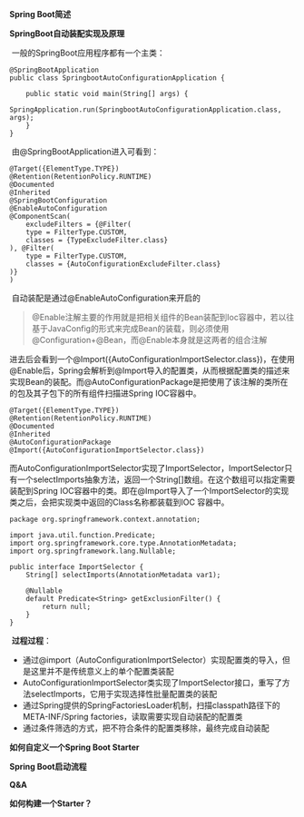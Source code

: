 **Spring Boot简述**



**SpringBoot自动装配实现及原理**

​		一般的SpringBoot应用程序都有一个主类：

```
@SpringBootApplication
public class SpringbootAutoConfigurationApplication {

    public static void main(String[] args) {
        SpringApplication.run(SpringbootAutoConfigurationApplication.class, args);
    }
}
```

​		由@SpringBootApplication进入可看到：

```
@Target({ElementType.TYPE})
@Retention(RetentionPolicy.RUNTIME)
@Documented
@Inherited
@SpringBootConfiguration
@EnableAutoConfiguration
@ComponentScan(
    excludeFilters = {@Filter(
    type = FilterType.CUSTOM,
    classes = {TypeExcludeFilter.class}
), @Filter(
    type = FilterType.CUSTOM,
    classes = {AutoConfigurationExcludeFilter.class}
)}
)
```

​		自动装配是通过@EnableAutoConfiguration来开启的

> @Enable注解主要的作用就是把相关组件的Bean装配到Ioc容器中，若以往基于JavaConfig的形式来完成Bean的装载，则必须使用@Configuration+@Bean，而@Enable本身就是这两者的组合注解

​		进去后会看到一个@Import({AutoConfigurationImportSelector.class})，在使用@Enable后，Spring会解析到@Import导入的配置类，从而根据配置类的描述来实现Bean的装配。而@AutoConfigurationPackage是把使用了该注解的类所在的包及其子包下的所有组件扫描进Spring IOC容器中。

```
@Target({ElementType.TYPE})
@Retention(RetentionPolicy.RUNTIME)
@Documented
@Inherited
@AutoConfigurationPackage
@Import({AutoConfigurationImportSelector.class})
```

​		而AutoConfigurationImportSelector实现了ImportSelector，ImportSelector只有一个selectImports抽象方法，返回一个String[]数组。在这个数组可以指定需要装配到Spring IOC容器中的类。即在@Import导入了一个ImportSelector的实现类之后，会把实现类中返回的Class名称都装载到IOC 容器中。

```
package org.springframework.context.annotation;

import java.util.function.Predicate;
import org.springframework.core.type.AnnotationMetadata;
import org.springframework.lang.Nullable;

public interface ImportSelector {
    String[] selectImports(AnnotationMetadata var1);

    @Nullable
    default Predicate<String> getExclusionFilter() {
        return null;
    }
}
```

​		**过程过程**：

- 通过@import（AutoConfigurationImportSelector）实现配置类的导入，但是这里并不是传统意义上的单个配置类装配
- AutoConfigurationImportSelector类实现了ImportSelector接口，重写了方法selectImports，它用于实现选择性批量配置类的装配
- 通过Spring提供的SpringFactoriesLoader机制，扫描classpath路径下的META-INF/Spring factories，读取需要实现自动装配的配置类
- 通过条件筛选的方式，把不符合条件的配置类移除，最终完成自动装配

**如何自定义一个Spring Boot Starter**



**Spring Boot启动流程**

**Q&A**

**如何构建一个Starter？**
